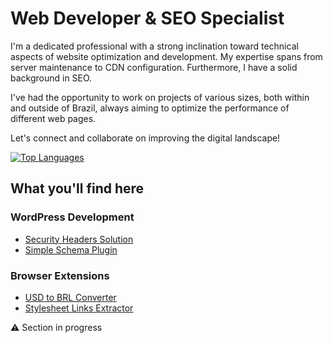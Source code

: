 # Web Developer & SEO Specialist

I'm a dedicated professional with a strong inclination toward technical aspects of website optimization and development. My expertise spans from server maintenance to CDN configuration. Furthermore, I have a solid background in SEO.

I've had the opportunity to work on projects of various sizes, both within and outside of Brazil, always aiming to optimize the performance of different web pages.

Let's connect and collaborate on improving the digital landscape!

[![Top Languages](https://github-readme-stats.vercel.app/api/top-langs/?username=jvpdls)](https://github.com/jvpdls)

## What you'll find here
### WordPress Development
- [Security Headers Solution](https://github.com/jvpdls/wp-security-headers)
- [Simple Schema Plugin](https://github.com/jvpdls/simple-schema-for-wp)

### Browser Extensions
- [USD to BRL Converter](https://github.com/jvpdls/usd-to-brl)
- [Stylesheet Links Extractor](https://github.com/jvpdls/stylesheet-links-extractor)

⚠️ Section in progress
